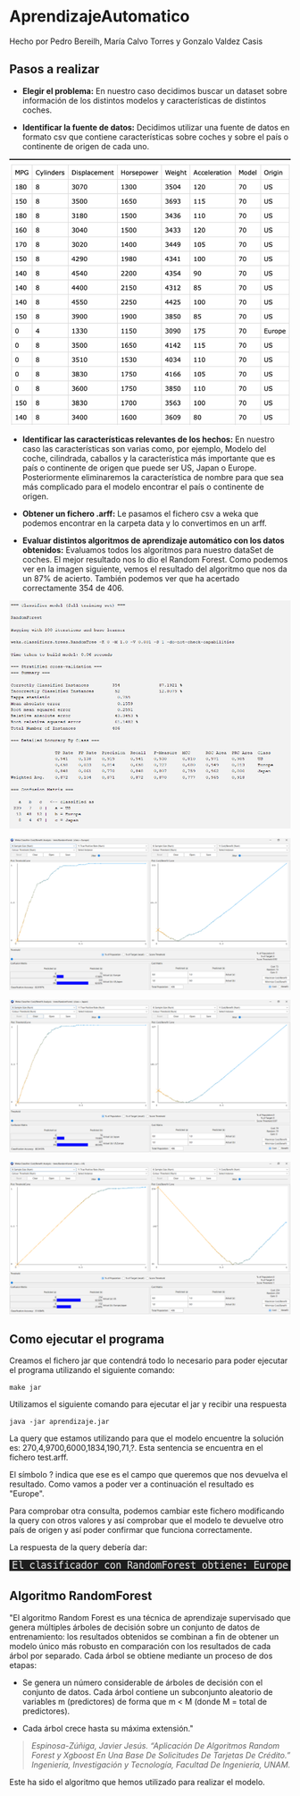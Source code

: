 # AprendizajeAutomatico

Hecho por Pedro Bereilh, María Calvo Torres y Gonzalo Valdez Casis

## Pasos a realizar 

- **Elegir el problema:** En nuestro caso decidimos buscar un dataset sobre información de los distintos modelos y características de distintos coches.

- **Identificar la fuente de datos:** Decidimos utilizar una fuente de datos en formato csv que contiene características sobre coches y sobre el país o continente de origen de cada uno.

![](/images/Data.png)

- **Identificar las características relevantes de los hechos:** En nuestro caso las características son varias como, por ejemplo, Modelo del coche, cilindrada, caballos y la característica más importante que es país o continente de origen que puede ser US, Japan o Europe. Posteriormente eliminaremos la característica de nombre para que sea más complicado para el modelo encontrar el país o continente de origen.

- **Obtener un fichero .arff:** Le pasamos el fichero csv a weka que podemos encontrar en la carpeta data y lo convertimos en un arff. 

- **Evaluar distintos algoritmos de aprendizaje automático con los datos obtenidos:** Evaluamos todos los algoritmos para nuestro dataSet de coches. El mejor resultado nos lo dio el Random Forest. Como podemos ver en la imagen siguiente, vemos el resultado del algoritmo que nos da un 87% de acierto. También podemos ver que ha acertado correctamente 354 de 406.

![](/images/ResultadoAlgoritmo.PNG)

![](/images/GraficoEUROPA.PNG)

![](/images/GraficoJAPAN.PNG)

![](/images/GraficoUS.PNG)


## Como ejecutar el programa 

Creamos el fichero jar que contendrá todo lo necesario para poder ejecutar el programa utilizando el siguiente comando: 

```
make jar
```

Utilizamos el siguiente comando para ejecutar el jar y recibir una respuesta

```
java -jar aprendizaje.jar
```
La query que estamos utilizando para que el modelo encuentre la solución es: 270,4,9700,6000,1834,190,71,?. Esta sentencia se encuentra en el fichero test.arff. 

El símbolo ? indica que ese es el campo que queremos que nos devuelva el resultado. Como vamos a poder ver a continuación el resultado es "Europe".  

Para comprobar otra consulta, podemos cambiar este fichero modificando la query con otros valores y así comprobar que el modelo te devuelve otro país de origen y así poder confirmar que funciona correctamente. 
 
La respuesta de la query debería dar: 

![](/images/result1.png)


## Algoritmo RandomForest

"El algoritmo Random Forest es una técnica de aprendizaje supervisado que genera múltiples árboles de decisión sobre un conjunto de datos de entrenamiento: los resultados obtenidos se combinan a fin de obtener un modelo único más robusto en comparación con los resultados de cada árbol por separado. Cada árbol se obtiene mediante un proceso de dos etapas:

- Se genera un número considerable de árboles de decisión con el conjunto de datos. Cada árbol contiene un subconjunto aleatorio de variables m (predictores) de forma que m < M (donde M = total de predictores).

- Cada árbol crece hasta su máxima extensión."

> _Espinosa-Zúñiga, Javier Jesús. “Aplicación De Algoritmos Random Forest y Xgboost En Una Base De Solicitudes De Tarjetas De Crédito.” Ingeniería, Investigación y Tecnología, Facultad De Ingeniería, UNAM._

Este ha sido el algoritmo que hemos utilizado para realizar el modelo. 


